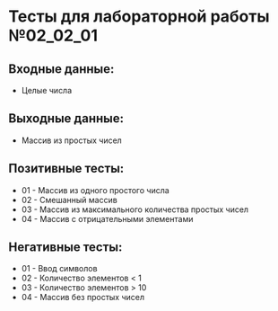 # Тесты для лабораторной работы №02_02_01

## Входные данные:

- Целые числа

## Выходные данные:

- Массив из простых чисел

## Позитивные тесты:

- 01 - Массив из одного простого числа
- 02 - Смешанный массив
- 03 - Массив из максимального количества простых чисел
- 04 - Массив с отрицательными элементами

## Негативные тесты:

- 01 - Ввод символов
- 02 - Количество элементов < 1
- 03 - Количество элементов > 10
- 04 - Массив без простых чисел